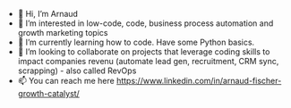 - 👋 Hi, I’m Arnaud
- 👀 I’m interested in low-code, code, business process automation and growth marketing topics
- 🌱 I’m currently learning how to code. Have some Python basics. 
- 💞️ I’m looking to collaborate on projects that leverage coding skills to impact companies revenu (automate lead gen, recruitment, CRM sync, scrapping) - also called RevOps
- 📫 You can reach me here https://www.linkedin.com/in/arnaud-fischer-growth-catalyst/

<!---
HerrFi/HerrFi is a ✨ special ✨ repository because its `README.md` (this file) appears on your GitHub profile.
You can click the Preview link to take a look at your changes.
--->
